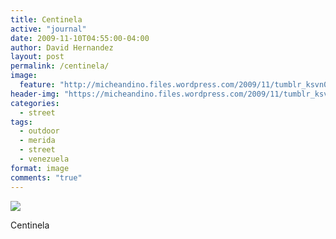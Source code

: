 ```yaml
---
title: Centinela
active: "journal"
date: 2009-11-10T04:55:00-04:00
author: David Hernandez
layout: post
permalink: /centinela/
image:
  feature: "http://micheandino.files.wordpress.com/2009/11/tumblr_ksvn0fszcp1qa1qgjo1_1280.jpg"
header-img: "https://micheandino.files.wordpress.com/2009/11/tumblr_ksvn0fszcp1qa1qgjo1_1280.jpg"
categories:
  - street
tags:
  - outdoor
  - merida
  - street
  - venezuela
format: image
comments: "true"
---
```

<a href="https://micheandino.files.wordpress.com/2009/11/tumblr_ksvn0fszcp1qa1qgjo1_1280.jpg" class="popup"  title="Centinela" data-caption="© 2009 by David Hernández">
<img src="https://micheandino.files.wordpress.com/2009/11/tumblr_ksvn0fszcp1qa1qgjo1_1280.jpg"></a>

Centinela
